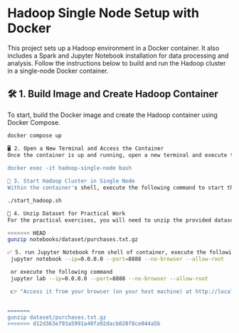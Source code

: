 # Hadoop Single Node Setup with Docker
This project sets up a Hadoop environment in a Docker container. It also includes a Spark and Jupyter Notebook installation for data processing and analysis. Follow the instructions below to build and run the Hadoop cluster in a single-node Docker container.

## 🛠️ 1. Build Image and Create Hadoop Container
To start, build the Docker image and create the Hadoop container using Docker Compose.

```bash
docker compose up

🖥️ 2. Open a New Terminal and Access the Container
Once the container is up and running, open a new terminal and execute the following command to access the container's shell:
 
docker exec -it hadoop-single-node bash

🚀 3. Start Hadoop Cluster in Single Node
Within the container's shell, execute the following command to start the Hadoop cluster in a single-node setup:

./start_hadoop.sh

📂 4. Unzip Dataset for Practical Work
For the practical exercises, you will need to unzip the provided dataset file. Use the following command to unzip purchases.txt.gz:

<<<<<<< HEAD
gunzip notebooks/dataset/purchases.txt.gz

✅ 5. run Jupyter Notebook from shell of container, execute the following command : 
 jupyter notebook --ip=0.0.0.0 --port=8888 --no-browser --allow-root

 or execute the following command 
 jupyter lab --ip=0.0.0.0 --port=8888 --no-browser --allow-root

 👉 "Access it from your browser (on your host machine) at http://localhost:8888 and paste the token displayed in the container terminal.


=======
gunzip dataset/purchases.txt.gz
>>>>>>> d12d363e793a5991a40fa92dacb028f8ce044a5b
